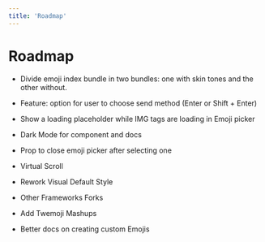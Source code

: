 ```yaml
---
title: 'Roadmap'
---
```


# Roadmap

- Divide emoji index bundle in two bundles: one with skin tones and the other without.

- Feature: option for user to choose send method (Enter or Shift + Enter)

- Show a loading placeholder while IMG tags are loading in Emoji picker

- Dark Mode for component and docs

- Prop to close emoji picker after selecting one

- Virtual Scroll

- Rework Visual Default Style

- Other Frameworks Forks

- Add Twemoji Mashups

- Better docs on creating custom Emojis